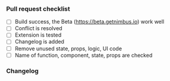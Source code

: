 ### Pull request checklist

- [ ] Build success, the Beta (https://beta.getnimbus.io) work well
- [ ] Conflict is resolved
- [ ] Extension is tested
- [ ] Changelog is added
- [ ] Remove unused state, props, logic, UI code
- [ ] Name of function, component, state, props are checked

### Changelog
